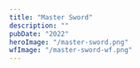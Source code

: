 ```yaml
---
title: "Master Sword"
description: ""
pubDate: "2022"
heroImage: "/master-sword.png"
wfImage: "/master-sword-wf.png"
---
```

